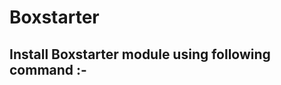 # Boxstarter

## Install Boxstarter module using following command :-
```iex ((New-Object System.Net.WebClient).DownloadString('https://boxstarter.org/bootstrapper.ps1')); Get-Boxstarter -Force
